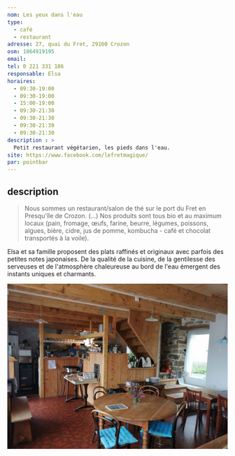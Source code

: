 ```yaml
---
nom: Les yeux dans l'eau
type:
  - café
  - restaurant
adresse: 27, quai du Fret, 29160 Crozon
osm: 1864919195
email: 
tel: 0 221 331 186
responsable: Elsa
horaires:
  - 09:30-19:00
  - 09:30-19:00
  - 15:00-19:00
  - 09:30-21:30
  - 09:30-21:30
  - 09:30-21:30
  - 09:30-21:30
description : >
  Petit restaurant végétarien, les pieds dans l'eau.
site: https://www.facebook.com/lefretmagique/
par: pointbar
---
```


## description

> Nous sommes un restaurant/salon de thé sur le port du Fret en Presqu'île de Crozon. (...) Nos produits sont tous bio et au maximum locaux (pain, fromage, œufs, farine, beurre, légumes, poissons, algues, bière, cidre, jus de pomme, kombucha - café et chocolat transportés à la voile). 

Elsa et sa famille proposent des plats raffinés et originaux avec parfois des petites notes japonaises. De la qualité de la cuisine, de la gentilesse des serveuses et de l'atmosphère chaleureuse au bord de l'eau émergent des instants uniques et charmants.

![Les yeux dans l'eau](./media/les-yeux-dans-l-eau.jpg)
